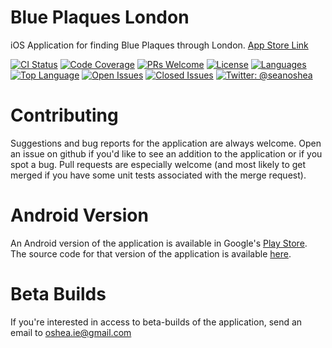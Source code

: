 # Blue Plaques London
iOS Application for finding Blue Plaques through London. [App Store Link](http://www.appstore.com/seanoshea)

[![CI Status](https://circleci.com/gh/seanoshea/BluePlaquesLondon/tree/develop.svg?style=svg)](https://circleci.com/gh/seanoshea/BluePlaquesLondon/tree/develop)
[![Code Coverage](http://codecov.io/github/seanoshea/BluePlaquesLondon/coverage.svg?branch=develop)](http://codecov.io/github/seanoshea/BluePlaquesLondon?branch=develop)
[![PRs Welcome](https://img.shields.io/badge/prs-welcome-brightgreen.svg?style=flat-square)](http://makeapullrequest.com)
[![License](http://img.shields.io/badge/license-BSD-green.svg?style=flat)](https://github.com/seanoshea/BluePlaquesLondon/blob/master/LICENSE)
[![Languages](https://img.shields.io/github/languages/count/seanoshea/BluePlaquesLondon)](https://img.shields.io/github/languages/count/seanoshea/BluePlaquesLondon)
[![Top Language](https://img.shields.io/github/languages/top/seanoshea/BluePlaquesLondon)](https://img.shields.io/github/languages/top/seanoshea/BluePlaquesLondon)
[![Open Issues](https://img.shields.io/github/issues/seanoshea/BluePlaquesLondon)](https://img.shields.io/github/issues/seanoshea/BluePlaquesLondon)
[![Closed Issues](https://img.shields.io/github/issues-closed/seanoshea/BluePlaquesLondon)](https://img.shields.io/github/issues-closed/seanoshea/BluePlaquesLondon)
[![Twitter: @seanoshea](https://img.shields.io/badge/contact-@seanoshea-blue.svg?style=flat)](https://twitter.com/seanoshea)

# Contributing
Suggestions and bug reports for the application are always welcome. Open an issue on github if you'd like to see an addition to the application or if you spot a bug. Pull requests are especially welcome (and most likely to get merged if you have some unit tests associated with the merge request).

# Android Version
An Android version of the application is available in Google's [Play Store](http://play.google.com/store/apps/details?id=com.upwardsnorthwards.blueplaqueslondon). The source code for that version of the application is available [here](http://github.com/seanoshea/BluePlaquesLondon-Android).

# Beta Builds
If you're interested in access to beta-builds of the application, send an email to oshea.ie@gmail.com